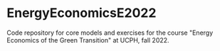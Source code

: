# EnergyEconomicsE2022
Code repository for core models and exercises for the course "Energy Economics of the Green Transition" at UCPH, fall 2022.
